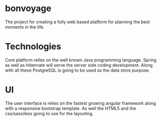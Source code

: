 # bonvoyage
The project for creating a fully web based platform for planning the best moments in the life.

# Technologies
Core platform relies on the well known Java programming language.
Spring as well as hibernate will serve the server side coding development.
Along with all these PostgreSQL is going to be used as the data store purpose.

# UI
The user interface is relies on the fastest growing angular framework along with a responsive 
bootstrap template. As well the HTML5 and the css/sass/less going to use for the layouting.
